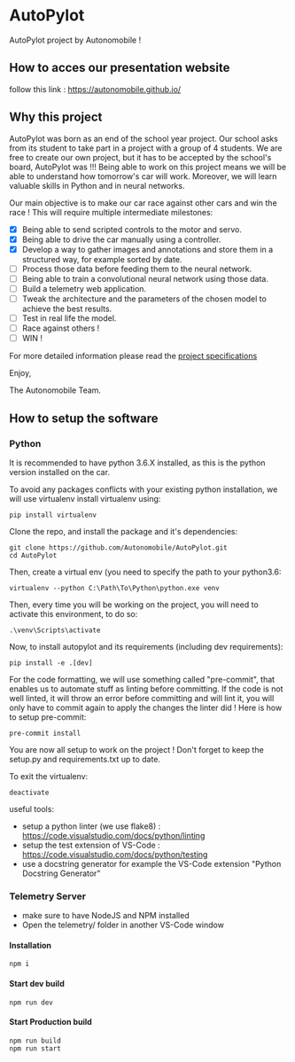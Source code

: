 # AutoPylot
AutoPylot project by Autonomobile !

## How to acces our presentation website

follow this link :
https://autonomobile.github.io/

## Why this project 

AutoPylot was born as an end of the school year project. Our school asks from its student to take part in a project with a group of 4 students. We are free to create our own project, but it has to be accepted by the school's board, AutoPylot was !!!
Being able to work on this project means we will be able to understand how tomorrow's car will work. Moreover, we will learn valuable skills in Python and in neural networks.

Our main objective is to make our car race against other cars and win the race !
This will require multiple intermediate milestones:

 - [x] Being able to send scripted controls to the motor and servo.
 - [x] Being able to drive the car manually using a controller.
 - [x] Develop a way to gather images and annotations and store them in a structured way, for example sorted by date.
 - [ ] Process those data before feeding them to the neural network.
 - [ ] Being able to train a convolutional neural network using those data.
 - [ ] Build a telemetry web application.
 - [ ] Tweak the architecture and the parameters of the chosen model to achieve the best results.
 - [ ] Test in real life the model.
 - [ ] Race against others !
 - [ ] WIN !

For more detailed information please read the [project specifications](https://github.com/Autonomobile/AutoPylot/blob/main/project-specifications/project-specifications.pdf) 

Enjoy,

The Autonomobile Team.


## How to setup the software

### Python
It is recommended to have python 3.6.X installed, as this is the python version installed on the car.

To avoid any packages conflicts with your existing python installation, we will use virtualenv
install virtualenv using:
```shell
pip install virtualenv
```

Clone the repo, and install the package and it's dependencies:
```shell
git clone https://github.com/Autonomobile/AutoPylot.git
cd AutoPylot
```
Then, create a virtual env (you need to specify the path to your python3.6:
```shell
virtualenv --python C:\Path\To\Python\python.exe venv
```
Then, every time you will be working on the project, you will need to activate this environment,
to do so:
```shell
.\venv\Scripts\activate
```

Now, to install autopylot and its requirements (including dev requirements):
```shell
pip install -e .[dev]
```

For the code formatting, we will use something called "pre-commit", that enables us to automate stuff as linting before committing. If the code is not well linted, it will throw an error before committing and will lint it, you will only have to commit again to apply the changes the linter did !
Here is how to setup pre-commit:
```shell
pre-commit install
```
You are now all setup to work on the project ! Don't forget to keep the setup.py and requirements.txt up to date.

To exit the virtualenv:
```shell
deactivate
```

useful tools:
- setup a python linter (we use flake8) : https://code.visualstudio.com/docs/python/linting
- setup the test extension of VS-Code : https://code.visualstudio.com/docs/python/testing
- use a docstring generator for example the VS-Code extension "Python Docstring Generator"

### Telemetry Server

- make sure to have NodeJS and NPM installed
- Open the telemetry/ folder in another VS-Code window

#### Installation
```shell
npm i
```

#### Start dev build
```shell
npm run dev
```
#### Start Production build
```shell
npm run build
npm run start
```
